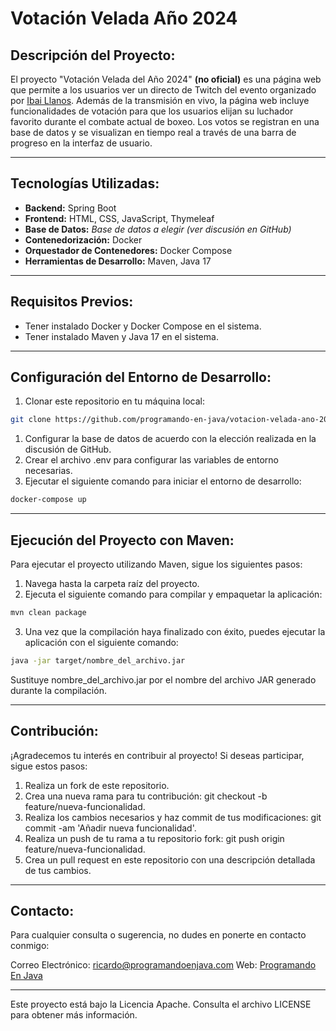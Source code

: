 # Votación Velada Año 2024

## Descripción del Proyecto:

El proyecto "Votación Velada del Año 2024" **(no oficial)** es una página web que permite a los usuarios ver un directo de Twitch del
evento organizado por [Ibai Llanos](https://www.twitch.tv/ibai). Además de la transmisión en vivo, la página web incluye funcionalidades de votación
para que los usuarios elijan su luchador favorito durante el combate actual de boxeo. Los votos se registran en una base
de datos y se visualizan en tiempo real a través de una barra de progreso en la interfaz de usuario.

---

## Tecnologías Utilizadas:

- **Backend:** Spring Boot
- **Frontend:** HTML, CSS, JavaScript, Thymeleaf
- **Base de Datos:** *Base de datos a elegir (ver discusión en GitHub)*
- **Contenedorización:** Docker
- **Orquestador de Contenedores:** Docker Compose
- **Herramientas de Desarrollo:** Maven, Java 17

---

## Requisitos Previos:

- Tener instalado Docker y Docker Compose en el sistema.
- Tener instalado Maven y Java 17 en el sistema.

---

## Configuración del Entorno de Desarrollo:

1. Clonar este repositorio en tu máquina local:

```bash
git clone https://github.com/programando-en-java/votacion-velada-ano-2024.git
```

1. Configurar la base de datos de acuerdo con la elección realizada en la discusión de GitHub.
2. Crear el archivo .env para configurar las variables de entorno necesarias.
3. Ejecutar el siguiente comando para iniciar el entorno de desarrollo:

```bash
docker-compose up
```

---

## Ejecución del Proyecto con Maven:

Para ejecutar el proyecto utilizando Maven, sigue los siguientes pasos:

1. Navega hasta la carpeta raíz del proyecto.
2. Ejecuta el siguiente comando para compilar y empaquetar la aplicación:

```bash
mvn clean package
```

3. Una vez que la compilación haya finalizado con éxito, puedes ejecutar la aplicación con el siguiente comando:

```bash
java -jar target/nombre_del_archivo.jar
```

Sustituye nombre_del_archivo.jar por el nombre del archivo JAR generado durante la compilación.

---

## Contribución:

¡Agradecemos tu interés en contribuir al proyecto! Si deseas participar, sigue estos pasos:

1. Realiza un fork de este repositorio.
2. Crea una nueva rama para tu contribución: git checkout -b feature/nueva-funcionalidad.
3. Realiza los cambios necesarios y haz commit de tus modificaciones: git commit -am 'Añadir nueva funcionalidad'.
4. Realiza un push de tu rama a tu repositorio fork: git push origin feature/nueva-funcionalidad.
5. Crea un pull request en este repositorio con una descripción detallada de tus cambios.

---

## Contacto:

Para cualquier consulta o sugerencia, no dudes en ponerte en contacto conmigo:

Correo Electrónico: ricardo@programandoenjava.com
Web: [Programando En Java](https://programandoenjava.com/)

---

Este proyecto está bajo la Licencia Apache. Consulta el archivo LICENSE para obtener más información.
